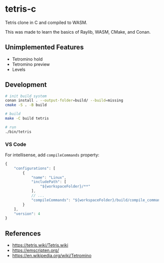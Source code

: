 # tetris-c

Tetris clone in C and compiled to WASM.

This was made to learn the basics of Raylib, WASM, CMake, and Conan.

## Unimplemented Features

- Tetromino hold
- Tetromino preview
- Levels

## Development

```sh
# init build system
conan install . --output-folder=build/ --build=missing
cmake -S . -B build

# build
make -C build tetris

# run
./bin/tetris
```

### VS Code

For intellisense, add `compileCommands` property:

```js
{
    "configurations": [
        {
            "name": "Linux",
            "includePath": [
                "${workspaceFolder}/**"
            ],
            // ...
            "compileCommands": "${workspaceFolder}/build/compile_commands.json"
        }
    ],
    "version": 4
}
```

## References

- https://tetris.wiki/Tetris.wiki
- https://emscripten.org/
- https://en.wikipedia.org/wiki/Tetromino
